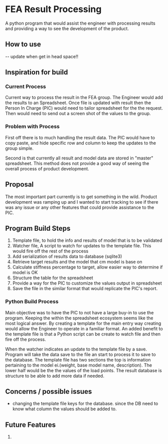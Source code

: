 # FEA Result Processing

A python program that would assist the engineer with processing results and providing a way to see the development of the product.

## How to use

-- update when get in head space!!

## Inspiration for build

### Current Process

Current way to process the result in the FEA group. The Engineer would add the results to an Spreadsheet. Once file is updated with result then the Person In Charge (PIC) would need to tailor spreadsheet for the the request. Then would need to send out a screen shot of the values to the group.

### Problem with Process

First off there is to much handling the result data. The PIC would have to copy paste, and hide specific row and column to keep the updates to the group simple.

Second is that currently all result and model data are stored in "master" spreadsheet. This method does not provide a good way of seeing the overall process of product development.

## Proposal

The most important part currently is to get something in the wild. Product development was ramping up and I wanted to start tracking to see if there was any issue or any other features that could provide assistance to the PIC.

## Program Build Steps

1. Template file, to hold the info and results of model that is to be validated
2. Watcher file, A script to watch for updates to the template file. This would fire off the rest of the process
3. Add serialization of results data to database (sqlite3)
4. Retrieve target results and the model that cm model is base on
5. Calculate stiffness percentage to target, allow easier way to determine if model is OK
6. Structure the table for the spreadsheet
7. Provide a way for the PIC to customize the values output in spreadsheet
8. Save the file in the similar format that would replicate the PIC's report.

### Python Build Process

Main objective was to have the PIC to not have a large buy-in to use the program. Keeping the within the spreadsheet ecosystem seems like the most logical answer. By creating a template for the main entry way creating would allow the Engineer to operate in a familiar format. An added benefit to the template file is that a Python script can be create to watch file and then fire off the process.

When the watcher indicates an update to the template file by a save. Program will take the data save to the file an start to process it to save to the database. The template file has two sections the top is information pertaining to the model ei.(weight, base model name, description). The lower half would be the the values of the load points. The result database is structure to be able to add more data if needed.

## Concerns / possible issues

- changing the template file keys for the database. since the DB need to know what column the values should be added to.

## Future Features

1.
